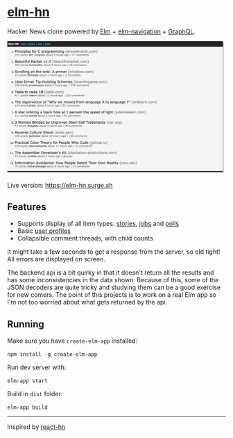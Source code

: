 # [elm-hn](https://elm-hn.surge.sh)

Hacker News clone powered by [Elm](http://elm-lang.org/) + [elm-navigation](https://github.com/elm-lang/navigation) + [GraphQL](https://www.graphqlhub.com/).

[![elm-hn screenshot](https://github.com/alpacaaa/elm-hn/raw/master/screenshot.png "Homepage")](https://elm-hn.surge.sh)

Live version: https://elm-hn.surge.sh

## Features

* Supports display of all item types:
  [stories](https://elm-hn.surge.sh/story/8863),
  [jobs](https://elm-hn.surge.sh/story/8426937) and
  [polls](https://elm-hn.surge.sh/story/126809)
* Basic [user profiles](https://elm-hn.surge.sh/user/patio11)
* Collapsible comment threads, with child counts

It might take a few seconds to get a response from the server, so old tight! All errors are displayed on screen.

The backend api is a bit quirky in that it doesn't return all the results and has some inconsistencies in the data shown. Because of this, some of the JSON decoders are quite tricky and studying them can be a good exercise for new comers. The point of this projects is to work on a real Elm app so I'm not too worried about what gets returned by the api.

## Running

Make sure you have `create-elm-app` installed:

```
npm install -g create-elm-app
```

Run dev server with:
```
elm-app start
```

Build in `dist` folder:
```
elm-app build
```
----
Inspired by [react-hn](https://react-hn.appspot.com)